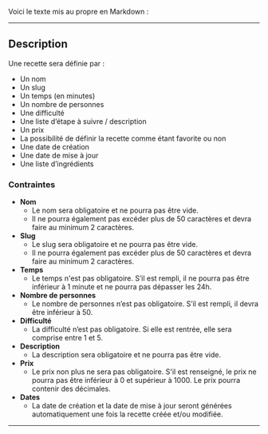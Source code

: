 Voici le texte mis au propre en Markdown :

---

## Description

Une recette sera définie par :

-   Un nom
-   Un slug
-   Un temps (en minutes)
-   Un nombre de personnes
-   Une difficulté
-   Une liste d’étape à suivre / description
-   Un prix
-   La possibilité de définir la recette comme étant favorite ou non
-   Une date de création
-   Une date de mise à jour
-   Une liste d’ingrédients

### Contraintes

-   **Nom**
    -   Le nom sera obligatoire et ne pourra pas être vide.
    -   Il ne pourra également pas excéder plus de 50 caractères et devra faire au minimum 2 caractères.
-   **Slug**
    -   Le slug sera obligatoire et ne pourra pas être vide.
    -   Il ne pourra également pas excéder plus de 50 caractères et devra faire au minimum 2 caractères.
-   **Temps**
    -   Le temps n'est pas obligatoire. S’il est rempli, il ne pourra pas être inférieur à 1 minute et ne pourra pas dépasser les 24h.
-   **Nombre de personnes**
    -   Le nombre de personnes n’est pas obligatoire. S’il est rempli, il devra être inférieur à 50.
-   **Difficulté**
    -   La difficulté n’est pas obligatoire. Si elle est rentrée, elle sera comprise entre 1 et 5.
-   **Description**
    -   La description sera obligatoire et ne pourra pas être vide.
-   **Prix**
    -   Le prix non plus ne sera pas obligatoire. S'il est renseigné, le prix ne pourra pas être inférieur à 0 et supérieur à 1000. Le prix pourra contenir des décimales.
-   **Dates**
    -   La date de création et la date de mise à jour seront générées automatiquement une fois la recette créée et/ou modifiée.

---
